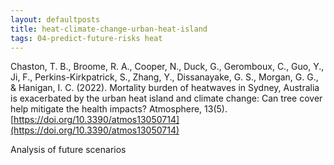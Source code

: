 ```yaml
---
layout: defaultposts
title: heat-climate-change-urban-heat-island
tags: 04-predict-future-risks heat
---
```


Chaston, T. B., Broome, R. A., Cooper, N., Duck, G., Geromboux, C., Guo, Y., Ji, F., Perkins-Kirkpatrick, S., Zhang, Y., Dissanayake, G. S., Morgan, G. G., & Hanigan, I. C. (2022). Mortality burden of heatwaves in Sydney, Australia is exacerbated by the urban heat island and climate change: Can tree cover help mitigate the health impacts? Atmosphere, 13(5). [https://doi.org/10.3390/atmos13050714](https://doi.org/10.3390/atmos13050714)

Analysis of future scenarios

